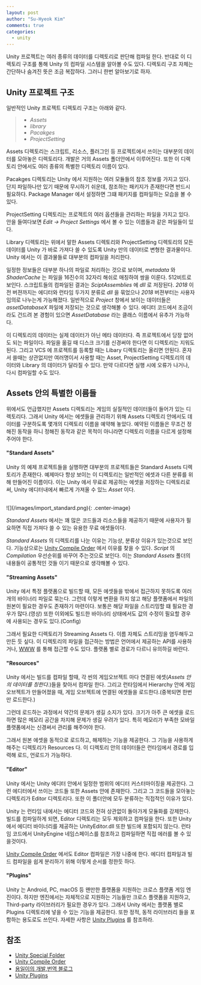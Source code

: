 ```yaml
---
layout: post
author: "Su-Hyeok Kim"
comments: true
categories:
  - unity
---
```


Unity 프로젝트는 여러 종류의 데이터를 디렉토리로 판단해 컴파일 한다. 반대로 이 디렉토리 구조를 통해 Unity 의 컴파일 시스템을 알아볼 수도 있다. 디렉토리 구조 자체는 간단하나 숨겨진 뜻은 조금 복잡하다. 그러니 한번 알아보기로 하자.

<!-- more -->
## Unity 프로젝트 구조

일반적인 Unity 프로젝트 디렉토리 구조는 아래와 같다.

> - _Assets_
> - _library_
> - _Pacakges_
> - _ProjectSetting_

Assets 디렉토리는 스크립트, 리소스, 플러그인 등 프로젝트에서 쓰이는 대부분의 데이터를 모아놓은 디렉토리다. 개발은 거의 Assets 폴더안에서 이루어진다. 또한 이 디렉토리 안에서도 여러 종류의 특별한 디렉토리 이름이 있다.

Pacakges 디렉토리는 Unity 에서 지원하는 여러 모듈들의 참조 정보를 가지고 있다. 단지 파일하나만 있기 때문에 무시하기 쉬운데, 참조하는 패키지가 존재한다면 반드시 필요하다. Package Manager 에서 설정하면 그떄 패키지를 컴파일하는 모습을 볼 수 있다.

ProjectSetting 디렉토리는 프로젝트의 여러 옵션들을 관리하는 파일을 가지고 있다. 안을 들여다보면 _Edit -> Project Settings_ 에서 볼 수 있는 이름들과 같은 파일들이 있다.

Library 디렉토리는 위에서 말한 Assets 디렉토리와 ProjectSetting 디렉토리의 모든 데이터를 Unity 가 바로 가져다 쓸 수 있도록 Unity 만의 데이터로 변형한 결과물이다. Unity 에서는 이 결과물들로 대부분의 컴파일을 처리한다.

일정한 정보들은 대부분 하나의 파일로 처리하는 것으로 보이며, _metadata_ 와 _ShaderCache_ 는 파일을 16진수의 32자리 해쉬로 매칭하여 쌍을 이룬다. 512비트로 보인다. 스크립트들의 컴파일된 결과는 _SciptAssemblies_ 에 _dll_ 로 저장된다. _2018_ 이전 버젼까지는 에디터와 런타임 두가지 분류로 _dll_ 을 묶었으나 _2018_ 버젼부터는 사용자 임의로 나누는게 가능해졌다. 일반적으로 _Project_ 창에서 보이는 데이터들은 _assetDatabaseX_ 파일에 저장되는 것으로 생각해볼 수 있다. 에디터 코드에서 조금이라도 건드려 본 경험이 있으면 _AssetDatabase_ 라는 클래스 이름에서 유추가 가능하다.

이 디렉토리의 데이터는 실제 데이터가 아닌 메타 데이터다. 즉 프로젝트에서 당장 없어도 되는 파일이다. 파일을 옮길 때 디스크 크기를 신경써야 한다면 이 디렉토리는 지워도 된다. 그리고 VCS 에 프로젝트를 등록할 때는 Libary 디렉토리는 올리면 안된다. 혼자서 쓸때는 상관없지만 여러명이서 사용할 때는 Asset, ProjectSetting 디렉토리의 데이터와 Library 의 데이터가 달라질 수 있다. 만약 다르다면 실행 시에 오류가 나거나, 다시 컴파일할 수도 있다.

## Assets 안의 특별한 이름들

위에서도 언급했지만 Assets 디렉토리는 게임의 실질적인 데이터들이 들어가 있는 디렉토리다. 그래서 Unity 에서는 에셋들을 관리하기 위해 Assets 디렉토리 안에서도 데이터를 구분하도록 몇개의 디렉토리 이름을 예약해 놓았다. 예약된 이름들은 무조건 정해진 동작을 하니 정해진 동작과 같은 목적이 아니라면 디렉토리 이름을 다르게 설정해주어야 한다.

#### "Standard Assets"

Unity 의 예제 프로젝트들을 실행하면 대부분의 프로젝트들은 Standard Assets 디렉토리가 존재한다. 예제마다 항상 보이는 이 디렉토리는 일반적인 에셋과 다른 분류를 위해 만들어진 이름이다. 이는 Unity 에서 무료로 제공하는 에셋을 저장하는 디렉토리로써, Unity 에디터내에서 빠르게 가져올 수 있느 _Asset_ 이다.

<br/>
![](/images/import_standard.png){: .center-image}
</center>
<br/>

_Standard Assets_ 에서는 꽤 많은 코드들과 리소스들을 제공하기 때문에 사용자가 필요하면 직접 가져다 쓸 수 있는 유용한 무료 애셋들이다.

_Standard Assets_ 의 디렉토리를 나눈 이유는 기능상, 분류상 이유가 있는것으로 보인다. 기능상으로는 [Unity Compile Order](https://docs.unity3d.com/Manual/ScriptCompileOrderFolders.html) 에서 이유를 찾을 수 있다. _Script_ 의 _Compilation_ 우선순위를 바꾸어 주는것으로 보인다. 이는 _Standard Assets_ 폴더의 내용들이 공통적인 것들 이기 때문으로 생각해볼 수 있다.

#### "Streaming Assets"

Unity 에서 특정 플랫폼으로 빌드할 때, 모든 에셋들을 밖에서 접근하지 못하도록 여러개의 바이너리 파일로 묶는다. 그런데 이렇게 변환을 하지 않고 해당 플랫폼에서 파일의 원본이 필요한 경우도 존재하기 마련이다. 보통은 해당 파일을 스트리밍할 떄 필요한 경우가 많다.(영상) 또한 이외에도 빌드한 바이너리 상태에서도 값의 수정이 필요할 경우에 사용되는 경우도 있다.(Config)

그래서 필요한 디렉토리가 Streaming Assets 다. 이름 자체도 스트리밍을 염두해두고 만든 듯 싶다. 이 디렉토리의 파일을 접근하는 방법은 언어에서 제공하는 API를 사용하거나, [WWW](https://docs.unity3d.com/ScriptReference/WWW.html) 를 통해 접근할 수도 있다. 플랫폼 별로 경로가 다르니 유의하길 바란다.

#### "Resources"

Unity 에서는 빌드를 컴파일 할때, 각 씬의 게임오브젝트 마다 연결된 에셋(_Assets 안의 데이터를 칭한다._)들을 찾아서 컴파일 한다. 그리고 런타임에서 Hierarchy 안에 게임 오브젝트가 만들어졌을 때, 게임 오브젝트에 연결된 에셋들을 로드한다.(중복되면 한번만 로드한다.)

그런데 로드하는 과정에서 약간의 문제가 생길 소지가 있다. 크기가 아주 큰 에셋을 로드하면 많은 메모리 공간을 차지해 문제가 생길 우려가 있다. 특히 메모리가 부족한 모바일 플랫폼에서는 신경써서 관리를 해주어야 한다.

그래서 원본 에셋을 동적으로 로드하고, 해제하는 기능을 제공한다. 그 기능을 사용하게 해주는 디렉토리가 Resources 다. 이 디렉토리 안의 데이터들은 런타임에서 경로를 입력해 로드, 언로드가 가능하다.

#### "Editor"

Unity 에서는 Unity 에디터 안에서 일정한 범위의 에디터 커스터마이징을 제공한다. 그런 에디터에서 쓰이는 코드들 또한 Assets 안에 존재한다. 그리고 그 코드들을 모아놓는 디렉토리가 Editor 디렉토리다. 또한 이 폴더안에 모두 분류하는 직접적인 이유가 있다.

Unity 는 런타임 내에서는 에디터 코드와 전혀 상관없이 돌아가게 모듈화를 강제한다. 빌드를 컴파일하게 되면, Editor 디렉토리는 모두 제외하고 컴파일을 한다. 또한 Unity 에서 에디터 바이너리를 제공하는 UnityEditor.dll 또한 빌드에 포함되지 않는다. 런타임 코드에서 UnityEngine 네임스페이스를 참조하고 컴파일하면 직접 에러를 볼 수 있을것이다.

[Unity Compile Order](https://docs.unity3d.com/Manual/ScriptCompileOrderFolders.html) 에서도 Editor 컴파일은 가장 나중에 한다. 에디터 컴파일과 빌드 컴파일을 쉽게 분리하기 위해 이렇게 순서를 정한듯 하다.

#### "Plugins"

Unity 는 Android, PC, macOS 등 왠만한 플랫폼을 지원하는 크로스 플랫폼 게임 엔진이다. 하지만 엔진에서는 자체적으로 지원하는 기능들만 크로스 플랫폼을 지원하고, Third-party 라이브러리가 필요한 경우가 있다. 그래서 Unity 에서는 플랫폼 별로 Plugins 디렉토리에 넣을 수 있는 기능을 제공한다. 또한 정적, 동적 라이브러리 들을 포함하는 용도로도 쓰인다. 자세한 사항은 [Unity Plugins](https://docs.unity3d.com/Manual/PluginInspector.html) 를 참조하라.

## 참조

- [Unity Special Folder](https://docs.unity3d.com/kr/current/Manual/SpecialFolders.html)
- [Unity Compile Order](https://docs.unity3d.com/Manual/ScriptCompileOrderFolders.html)
- [용일이의 개발,번역 블로그](http://yongil.net/unity/2015/04/23/Unity-Special-Folder-Names-in-your-Assets-Folder.html)
- [Unity Plugins](https://docs.unity3d.com/Manual/PluginInspector.html)
